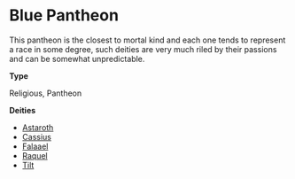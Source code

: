 Blue Pantheon
=============

This pantheon is the closest to mortal kind and each one tends to represent a race in some degree, such deities are very much riled by their passions and can be somewhat unpredictable.

**Type**

Religious, Pantheon

**Deities**

* [Astaroth](/w/Ecaros-xohoo/a/astaroth-article)
* [Cassius](/w/Ecaros-xohoo/a/cassius-article)
* [Falaael](/w/Ecaros-xohoo/a/falaael-article)
* [Raquel](/w/Ecaros-xohoo/a/raquel-article)
* [Tilt](/w/Ecaros-xohoo/a/bluepantheon-tilt-article)

